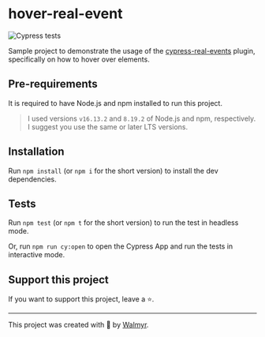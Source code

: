 # hover-real-event

![Cypress tests](https://github.com/wlsf82/tat-cypress-real-events-hover/actions/workflows/ci.yml/badge.svg)

Sample project to demonstrate the usage of the [cypress-real-events](https://github.com/dmtrKovalenko/cypress-real-events) plugin, specifically on how to hover over elements.

## Pre-requirements

It is required to have Node.js and npm installed to run this project.

> I used versions `v16.13.2` and `8.19.2` of Node.js and npm, respectively. I suggest you use the same or later LTS versions.

## Installation

Run `npm install` (or `npm i` for the short version) to install the dev dependencies.

## Tests

Run `npm test` (or `npm t` for the short version) to run the test in headless mode.

Or, run `npm run cy:open` to open the Cypress App and run the tests in interactive mode.

## Support this project

If you want to support this project, leave a ⭐.

___

This project was created with 💚 by [Walmyr](https://walmyr.dev).
